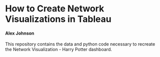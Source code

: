 # How to Create Network Visualizations in Tableau
#### Alex Johnson

This repository contains the data and python code necessary to recreate the Network Visualization - Harry Potter dashboard. 
